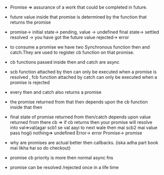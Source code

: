 * Promise => assurance of a work that could be completed in future.

* future value inside that promise is determined by the function that returns the promise

* promise-> initial state-> pending, value -> undefined final state-> settled
resolved -> you have got the future value rejected-> error

* to consume a promise we have two Synchronous function then and catch.They are used to register cb function on that promise.

* cb functions passed inside then and catch are async

* scb function attached by then can only be executed when a promise is resolved , fcb function attached by catch can only be executed when a promise is rejected

* every then and catch also returns a promise

* the promise returned from that then depends upon the cb function inside that then

* final state of promise returned from then/catch depends upon value returned from there cb => if cb returns then your promise will resolve into 
  val=>val(agar scb1 se val aayi to next wale then mai scb2 mai value pass hogi) nothing=> undefined Error-> error Promise-> promise
 

* why are promises are actual better then callbacks. (iska adha part book mai likha hai so do checkout)

* promise cb priority is more then normal async fns

* promise can be resolved /rejected once in a life time
